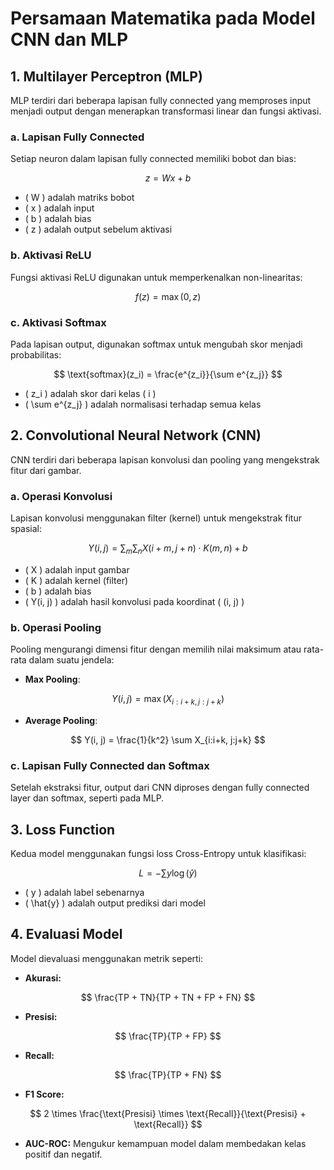 # Persamaan Matematika pada Model CNN dan MLP

## 1. Multilayer Perceptron (MLP)
MLP terdiri dari beberapa lapisan fully connected yang memproses input menjadi output dengan menerapkan transformasi linear dan fungsi aktivasi.

### a. Lapisan Fully Connected
Setiap neuron dalam lapisan fully connected memiliki bobot dan bias:

$$
    z = W x + b
$$

- \( W \) adalah matriks bobot
- \( x \) adalah input
- \( b \) adalah bias
- \( z \) adalah output sebelum aktivasi

### b. Aktivasi ReLU
Fungsi aktivasi ReLU digunakan untuk memperkenalkan non-linearitas:

$$
    f(z) = \max(0, z)
$$

### c. Aktivasi Softmax
Pada lapisan output, digunakan softmax untuk mengubah skor menjadi probabilitas:

$$
    \text{softmax}(z_i) = \frac{e^{z_i}}{\sum e^{z_j}}
$$

- \( z_i \) adalah skor dari kelas \( i \)
- \( \sum e^{z_j} \) adalah normalisasi terhadap semua kelas

## 2. Convolutional Neural Network (CNN)
CNN terdiri dari beberapa lapisan konvolusi dan pooling yang mengekstrak fitur dari gambar.

### a. Operasi Konvolusi
Lapisan konvolusi menggunakan filter (kernel) untuk mengekstrak fitur spasial:

$$
    Y(i, j) = \sum_{m} \sum_{n} X(i+m, j+n) \cdot K(m, n) + b
$$

- \( X \) adalah input gambar
- \( K \) adalah kernel (filter)
- \( b \) adalah bias
- \( Y(i, j) \) adalah hasil konvolusi pada koordinat \( (i, j) \)

### b. Operasi Pooling
Pooling mengurangi dimensi fitur dengan memilih nilai maksimum atau rata-rata dalam suatu jendela:
- **Max Pooling**:

$$
    Y(i, j) = \max (X_{i:i+k, j:j+k})
$$

- **Average Pooling**:

$$
    Y(i, j) = \frac{1}{k^2} \sum X_{i:i+k, j:j+k}
$$

### c. Lapisan Fully Connected dan Softmax
Setelah ekstraksi fitur, output dari CNN diproses dengan fully connected layer dan softmax, seperti pada MLP.

## 3. Loss Function
Kedua model menggunakan fungsi loss Cross-Entropy untuk klasifikasi:

$$
    L = - \sum y \log(\hat{y})
$$

- \( y \) adalah label sebenarnya
- \( \hat{y} \) adalah output prediksi dari model

## 4. Evaluasi Model
Model dievaluasi menggunakan metrik seperti:
- **Akurasi:** 

$$
    \frac{TP + TN}{TP + TN + FP + FN}
$$

- **Presisi:** 

$$
    \frac{TP}{TP + FP}
$$

- **Recall:** 

$$
    \frac{TP}{TP + FN}
$$

- **F1 Score:** 

$$
    2 \times \frac{\text{Presisi} \times \text{Recall}}{\text{Presisi} + \text{Recall}}
$$

- **AUC-ROC:** Mengukur kemampuan model dalam membedakan kelas positif dan negatif.
